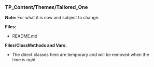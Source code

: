 ### TP_Content/Themes/Tailored_One

**Note:** For what it is now and subject to change. 

**Files:** 
- README.md

**Files/ClassMethods and Vars:** 
- The direct classes here are temporary and will be removed when the time is right
